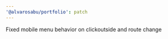 ```yaml
---
'@alvarosabu/portfolio': patch
---
```


Fixed mobile menu behavior on clickoutside and route change
